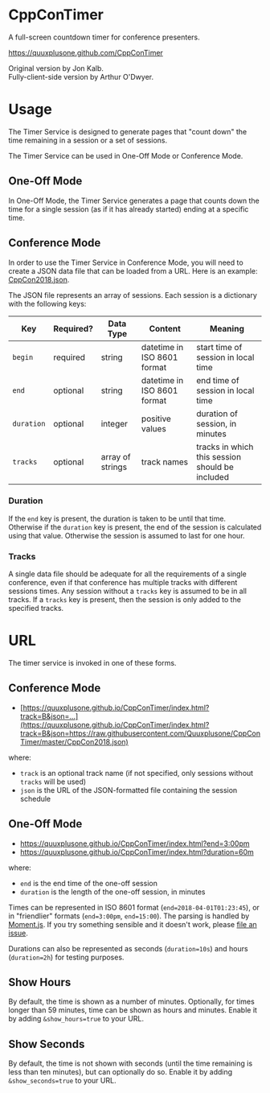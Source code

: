 # CppConTimer

A full-screen countdown timer for conference presenters.

https://quuxplusone.github.com/CppConTimer

Original version by Jon Kalb.  
Fully-client-side version by Arthur O'Dwyer.

# Usage

The Timer Service is designed to generate pages that "count down" the time
remaining in a session or a set of sessions.

The Timer Service can be used in One-Off Mode or Conference Mode.

## One-Off Mode

In One-Off Mode, the Timer Service generates a page that counts down the time
for a single session (as if it has already started) ending at a specific time.

## Conference Mode

In order to use the Timer Service in Conference Mode, you will need to create a
JSON data file that can be loaded from a URL. Here is an example: [CppCon2018.json](/CppCon2018.json).

The JSON file represents an array of sessions. Each session is a dictionary
with the following keys:

| Key        | Required? | Data Type        | Content                     | Meaning
|------------|-----------|------------------|-----------------------------|----------------
| `begin`    | required  | string           | datetime in ISO 8601 format | start time of session in local time
| `end`      | optional  | string           | datetime in ISO 8601 format | end time of session in local time
| `duration` | optional  | integer          | positive values             | duration of session, in minutes
| `tracks`   | optional  | array of strings | track names                 | tracks in which this session should be included

### Duration

If the `end` key is present, the duration is taken to be until that time.
Otherwise if the `duration` key is present, the end of the session is calculated
using that value. Otherwise the session is assumed to last for one hour.

### Tracks

A single data file should be adequate for all the requirements of a single conference,
even if that conference has multiple tracks with different sessions times. Any session
without a `tracks` key is assumed to be in all tracks. If a `tracks` key is present,
then the session is only added to the specified tracks.

# URL

The timer service is invoked in one of these forms.

## Conference Mode

- [https://quuxplusone.github.io/CppConTimer/index.html?track=B&json=...](https://quuxplusone.github.io/CppConTimer/index.html?track=B&json=https://raw.githubusercontent.com/Quuxplusone/CppConTimer/master/CppCon2018.json)

where:

- `track` is an optional track name (if not specified, only sessions without `tracks` will be used)
- `json` is the URL of the JSON-formatted file containing the session schedule

## One-Off Mode

- https://quuxplusone.github.io/CppConTimer/index.html?end=3:00pm
- https://quuxplusone.github.io/CppConTimer/index.html?duration=60m

where:

- `end` is the end time of the one-off session
- `duration` is the length of the one-off session, in minutes

Times can be represented in ISO 8601 format (`end=2018-04-01T01:23:45`), or in
"friendlier" formats (`end=3:00pm`, `end=15:00`).
The parsing is handled by [Moment.js](https://momentjs.com).
If you try something sensible and it doesn't work,
please [file an issue](https://github.com/Quuxplusone/CppConTimer/issues).

Durations can also be represented as seconds (`duration=10s`) and hours (`duration=2h`)
for testing purposes.

## Show Hours

By default, the time is shown as a number of minutes.
Optionally, for times longer than 59 minutes, time can be shown as hours and minutes.
Enable it by adding `&show_hours=true` to your URL.

## Show Seconds

By default, the time is not shown with seconds (until the time remaining is less
than ten minutes), but can optionally do so.
Enable it by adding `&show_seconds=true` to your URL.

